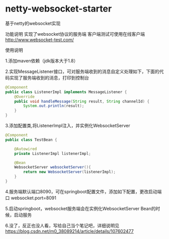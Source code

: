 # netty-websocket-starter
基于netty的websocket实现

功能说明
实现了websocket协议的服务端
客户端测试可使用在线客户端 http://www.websocket-test.com/

使用说明

1.添加maven依赖（jdk版本大于1.8）

2.实现MessageListener接口，可对服务端收到的消息自定义处理如下，下面的代码实现了服务端收到的消息，打印到控制台
```java
@Component
public class ListenerImpl implements MessageListener {
    @Override
    public void handleMessage(String result, String channelId) {
        System.out.println(result);
    }
}
```
3.添加配置类,将ListenerImpl注入，并实例化WebsocketServer
```java
@Component
public class TestBean {

    @Autowired
    private ListenerImpl listenerImpl;

    @Bean
    WebsocketServer websocketServer(){
        return new WebsocketServer(listenerImpl);
    }
}
```
4.服务端默认端口8090，可在springboot配置文件，添加如下配置，更改启动端口
websocket.port=8091

5.启动springboot，websocket服务端会在实例化WebsocketServer Bean的时候，启动服务

6.没了，反正也没人看，写给自己当个笔记吧，详细说明见 https://blog.csdn.net/m0_38089214/article/details/107602477


